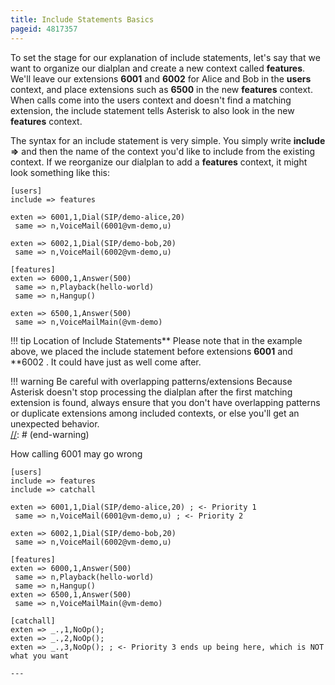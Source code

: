 ```yaml
---
title: Include Statements Basics
pageid: 4817357
---
```


To set the stage for our explanation of include statements, let's say that we want to organize our dialplan and create a new context called **features**. We'll leave our extensions **6001** and **6002** for Alice and Bob in the **users** context, and place extensions such as **6500** in the new **features** context. When calls come into the users context and doesn't find a matching extension, the include statement tells Asterisk to also look in the new **features** context.

The syntax for an include statement is very simple. You simply write **include =>** and then the name of the context you'd like to include from the existing context. If we reorganize our dialplan to add a **features** context, it might look something like this:

```
[users]
include => features

exten => 6001,1,Dial(SIP/demo-alice,20)
 same => n,VoiceMail(6001@vm-demo,u)

exten => 6002,1,Dial(SIP/demo-bob,20)
 same => n,VoiceMail(6002@vm-demo,u)

[features]
exten => 6000,1,Answer(500)
 same => n,Playback(hello-world)
 same => n,Hangup()

exten => 6500,1,Answer(500)
 same => n,VoiceMailMain(@vm-demo)

```

!!! tip Location of Include Statements** Please note that in the example above, we placed the include statement before extensions **6001** and **6002
    . It could have just as well come after.  

[//]: # (end-tip)

!!! warning Be careful with overlapping patterns/extensions
    Because Asterisk doesn't stop processing the dialplan after the first matching extension is found, always ensure that you don't have overlapping patterns or duplicate extensions among included contexts, or else you'll get an unexpected behavior.  
[//]: # (end-warning)

How calling 6001 may go wrong  

```
[users]
include => features
include => catchall

exten => 6001,1,Dial(SIP/demo-alice,20) ; <- Priority 1
 same => n,VoiceMail(6001@vm-demo,u) ; <- Priority 2

exten => 6002,1,Dial(SIP/demo-bob,20)
 same => n,VoiceMail(6002@vm-demo,u)

[features]
exten => 6000,1,Answer(500)
 same => n,Playback(hello-world)
 same => n,Hangup()
exten => 6500,1,Answer(500)
 same => n,VoiceMailMain(@vm-demo)

[catchall]
exten => _.,1,NoOp();
exten => _.,2,NoOp();
exten => _.,3,NoOp(); ; <- Priority 3 ends up being here, which is NOT what you want  

---

```
